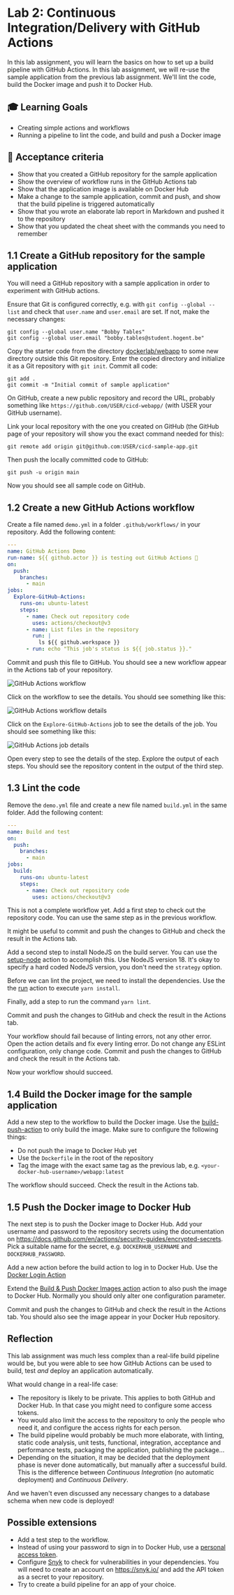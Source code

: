 # Lab 2: Continuous Integration/Delivery with GitHub Actions

In this lab assignment, you will learn the basics on how to set up a build pipeline with GitHub Actions. In this lab assignment, we will re-use the sample application from the previous lab assignment. We'll lint the code, build the Docker image and push it to Docker Hub.

## :mortar_board: Learning Goals

- Creating simple actions and workflows
- Running a pipeline to lint the code, and build and push a Docker image

## :memo: Acceptance criteria

- Show that you created a GitHub repository for the sample application
- Show the overview of workflow runs in the GitHub Actions tab
- Show that the application image is available on Docker Hub
- Make a change to the sample application, commit and push, and show that the build pipeline is triggered automatically
- Show that you wrote an elaborate lab report in Markdown and pushed it to the repository
- Show that you updated the cheat sheet with the commands you need to remember

## 1.1 Create a GitHub repository for the sample application

You will need a GitHub repository with a sample application in order to experiment with GitHub actions.

Ensure that Git is configured correctly, e.g. with `git config --global --list` and check that `user.name` and `user.email` are set. If not, make the necessary changes:

```console
git config --global user.name "Bobby Tables"
git config --global user.email "bobby.tables@student.hogent.be"
```

Copy the starter code from the directory [dockerlab/webapp](../dockerlab/webapp/) to some new directory outside this Git repository. Enter the copied directory and initialize it as a Git repository with `git init`. Commit all code:

```console
git add .
git commit -m "Initial commit of sample application"
```

On GitHub, create a new public repository and record the URL, probably something like `https://github.com/USER/cicd-webapp/` (with USER your GitHub username).

Link your local repository with the one you created on GitHub (the GitHub page of your repository will show you the exact command needed for this):

```console
git remote add origin git@github.com:USER/cicd-sample-app.git
```

Then push the locally committed code to GitHub:

```console
git push -u origin main
```

Now you should see all sample code on GitHub.

## 1.2 Create a new GitHub Actions workflow

Create a file named `demo.yml` in a folder `.github/workflows/` in your repository. Add the following content:

```yaml
---
name: GitHub Actions Demo
run-name: ${{ github.actor }} is testing out GitHub Actions 🚀
on:
  push:
    branches:
      - main
jobs:
  Explore-GitHub-Actions:
    runs-on: ubuntu-latest
    steps:
      - name: Check out repository code
        uses: actions/checkout@v3
      - name: List files in the repository
        run: |
          ls ${{ github.workspace }}
      - run: echo "This job's status is ${{ job.status }}."
```

Commit and push this file to GitHub. You should see a new workflow appear in the Actions tab of your repository.

![GitHub Actions workflow](img/02-cicd/demo-action.png)

Click on the workflow to see the details. You should see something like this:

![GitHub Actions workflow details](img/02-cicd/demo-action-details.png)

Click on the `Explore-GitHub-Actions` job to see the details of the job. You should see something like this:

![GitHub Actions job details](img/02-cicd/demo-action-job.png)

Open every step to see the details of the step. Explore the output of each steps. You should see the repository content in the output of the third step.

## 1.3 Lint the code

Remove the `demo.yml` file and create a new file named `build.yml` in the same folder. Add the following content:

```yaml
---
name: Build and test
on:
  push:
    branches:
      - main
jobs:
  build:
    runs-on: ubuntu-latest
    steps:
      - name: Check out repository code
        uses: actions/checkout@v3
```

This is not a complete workflow yet. Add a first step to check out the repository code. You can use the same step as in the previous workflow.

It might be useful to commit and push the changes to GitHub and check the result in the Actions tab.

Add a second step to install NodeJS on the build server. You can use the [setup-node](https://github.com/marketplace/actions/setup-node-js-environment) action to accomplish this. Use NodeJS version 18. It's okay to specify a hard coded NodeJS version, you don't need the `strategy` option.

Before we can lint the project, we need to install the dependencies. Use the the [run](https://docs.github.com/en/actions/using-workflows/workflow-syntax-for-github-actions#jobsjob_idstepsrun) action to execute `yarn install`.

Finally, add a step to run the command `yarn lint`.

Commit and push the changes to GitHub and check the result in the Actions tab.

Your workflow should fail because of linting errors, not any other error. Open the action details and fix every linting error. Do not change any ESLint configuration, only change code. Commit and push the changes to GitHub and check the result in the Actions tab.

Now your workflow should succeed.

## 1.4 Build the Docker image for the sample application

Add a new step to the workflow to build the Docker image. Use the [build-push-action](https://github.com/marketplace/actions/build-push-docker-images) to only build the image. Make sure to configure the following things:

- Do not push the image to Docker Hub yet
- Use the `Dockerfile` in the root of the repository
- Tag the image with the exact same tag as the previous lab, e.g. `<your-docker-hub-username>/webapp:latest`

The workflow should succeed. Check the result in the Actions tab.

## 1.5 Push the Docker image to Docker Hub

The next step is to push the Docker image to Docker Hub. Add your username and password to the repository secrets using the documentation on <https://docs.github.com/en/actions/security-guides/encrypted-secrets>. Pick a suitable name for the secret, e.g. `DOCKERHUB_USERNAME` and `DOCKERHUB_PASSWORD`.

Add a new action before the build action to log in to Docker Hub. Use the [Docker Login Action](https://github.com/marketplace/actions/docker-login)

Extend the [Build & Push Docker Images action](https://github.com/marketplace/actions/build-push-docker-images) action to also push the image to Docker Hub. Normally you should only alter one configuration parameter.

Commit and push the changes to GitHub and check the result in the Actions tab. You should also see the image appear in your Docker Hub repository.

## Reflection

This lab assignment was much less complex than a real-life build pipeline would be, but you were able to see how GitHub Actions can be used to build, test *and* deploy an application automatically.

What would change in a real-life case:

- The repository is likely to be private. This applies to both GitHub and Docker Hub. In that case you might need to configure some access tokens.
- You would also limit the access to the repository to only the people who need it, and configure the access rights for each person.
- The build pipeline would probably be much more elaborate, with linting, static code analysis, unit tests, functional, integration, acceptance and performance tests, packaging the application, publishing the package...
- Depending on the situation, it may be decided that the deployment phase is never done automatically, but manually after a successful build. This is the difference between *Continuous Integration* (no automatic deployment) and *Continuous Delivery*.

And we haven't even discussed any necessary changes to a database schema when new code is deployed!

## Possible extensions

- Add a test step to the workflow.
- Instead of using your password to sign in to Docker Hub, use a [personal access token](https://docs.docker.com/docker-hub/access-tokens/).
- Configure [Snyk](https://github.com/snyk/actions) to check for vulnerabilities in your dependencies. You will need to create an account on <https://snyk.io/> and add the API token as a secret to your repository.
- Try to create a build pipeline for an app of your choice.

